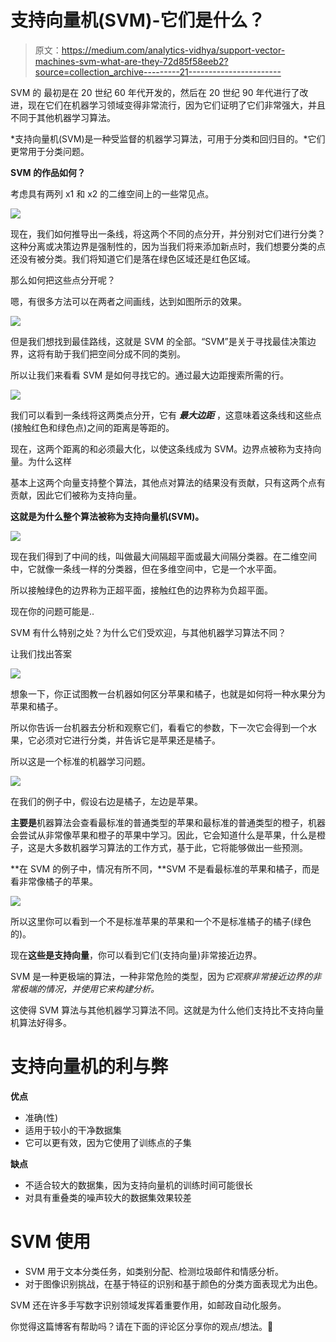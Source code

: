 # 支持向量机(SVM)-它们是什么？

> 原文：<https://medium.com/analytics-vidhya/support-vector-machines-svm-what-are-they-72d85f58eeb2?source=collection_archive---------21----------------------->

SVM 的 最初是在 20 世纪 60 年代开发的，然后在 20 世纪 90 年代进行了改进，现在它们在机器学习领域变得非常流行，因为它们证明了它们非常强大，并且不同于其他机器学习算法。

*支持向量机(SVM)是一种受监督的机器学习算法，可用于分类和回归目的。*它们更常用于分类问题。

**SVM 的作品如何？**

考虑具有两列 x1 和 x2 的二维空间上的一些常见点。

![](img/fb0a29f8ce0a0d80c4dae532dbeaf997.png)

现在，我们如何推导出一条线，将这两个不同的点分开，并分别对它们进行分类？这种分离或决策边界是强制性的，因为当我们将来添加新点时，我们想要分类的点还没有被分类。我们将知道它们是落在绿色区域还是红色区域。

那么如何把这些点分开呢？

嗯，有很多方法可以在两者之间画线，达到如图所示的效果。

![](img/fb541f5f5fcacce89e010de799d98a54.png)

但是我们想找到最佳路线，这就是 SVM 的全部。“SVM”是关于寻找最佳决策边界，这将有助于我们把空间分成不同的类别。

所以让我们来看看 SVM 是如何寻找它的。通过最大边距搜索所需的行。

![](img/c53688a223390f9c92a1f4655331fdba.png)

我们可以看到一条线将这两类点分开，它有 ***最大边距*** ，这意味着这条线和这些点(接触红色和绿色点)之间的距离是等距的。

现在，这两个距离的和必须最大化，以使这条线成为 SVM。边界点被称为支持向量。为什么这样

基本上这两个向量支持整个算法，其他点对算法的结果没有贡献，只有这两个点有贡献，因此它们被称为支持向量。

**这就是为什么整个算法被称为支持向量机(SVM)。**

![](img/1c8e180916c6c50183bda42887fd248d.png)

现在我们得到了中间的线，叫做最大间隔超平面或最大间隔分类器。在二维空间中，它就像一条线一样的分类器，但在多维空间中，它是一个水平面。

所以接触绿色的边界称为正超平面，接触红色的边界称为负超平面。

现在你的问题可能是..

SVM 有什么特别之处？为什么它们受欢迎，与其他机器学习算法不同？

让我们找出答案

![](img/dc0f6feda3b4e49376e022c812e80eed.png)

想象一下，你正试图教一台机器如何区分苹果和橘子，也就是如何将一种水果分为苹果和橘子。

所以你告诉一台机器去分析和观察它们，看看它的参数，下一次它会得到一个水果，它必须对它进行分类，并告诉它是苹果还是橘子。

所以这是一个标准的机器学习问题。

![](img/68ca3ff5ba57147f8259398f7de20582.png)

在我们的例子中，假设右边是橘子，左边是苹果。

**主要是**机器算法会查看最标准的普通类型的苹果和最标准的普通类型的橙子，机器会尝试从非常像苹果和橙子的苹果中学习。因此，它会知道什么是苹果，什么是橙子，这是大多数机器学习算法的工作方式，基于此，它将能够做出一些预测。

**在 SVM 的例子中，情况有所不同，**SVM 不是看最标准的苹果和橘子，而是看非常像橘子的苹果。

![](img/dd5f42308bd863446cf50e3d407c1175.png)

所以这里你可以看到一个不是标准苹果的苹果和一个不是标准橘子的橘子(绿色的)。

现在**这些是支持向量**，你可以看到它们(支持向量)非常接近边界。

SVM 是一种更极端的算法，一种非常危险的类型，因为*它观察非常接近边界的非常极端的情况，并使用它来构建分析。*

这使得 SVM 算法与其他机器学习算法不同。这就是为什么他们支持比不支持向量机算法好得多。

# 支持向量机的利与弊

**优点**

*   准确(性)
*   适用于较小的干净数据集
*   它可以更有效，因为它使用了训练点的子集

**缺点**

*   不适合较大的数据集，因为支持向量机的训练时间可能很长
*   对具有重叠类的噪声较大的数据集效果较差

# SVM 使用

*   SVM 用于文本分类任务，如类别分配、检测垃圾邮件和情感分析。
*   对于图像识别挑战，在基于特征的识别和基于颜色的分类方面表现尤为出色。

SVM 还在许多手写数字识别领域发挥着重要作用，如邮政自动化服务。

你觉得这篇博客有帮助吗？请在下面的评论区分享你的观点/想法。🙂